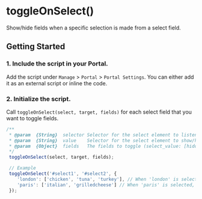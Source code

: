 # toggleOnSelect()

Show/hide fields when a specific selection is made from a select field.

## Getting Started

### 1. Include the script in your Portal.

Add the script under `Manage` > `Portal` > `Portal Settings`. You can either add it as an external script or inline the code.

### 2. Initialize the script.

Call `toggleOnSelect(select, target, fields)` for each select field that you want to toggle fields.

```js
/**
 * @param  {String}  selector Selector for the select element to listen for changes on
 * @param  {String}  value    Selector for the select element to show/hide fields in
 * @param  {Object}  fields   The fields to toggle (select_value: [hidden_field_value_1, hidden_field_value_2, ...])
 */
 toggleOnSelect(select, target, fields);

 // Example
 toggleOnSelect('#select1', '#select2', {
 	'london': ['chicken', 'tuna', 'turkey'], // When 'london' is selected, hide 'chicken', 'tuna', and 'turkey'
 	'paris': ['italian', 'grilledcheese'] // When 'paris' is selected, hide 'italian' and 'grilledcheese'
 });
```